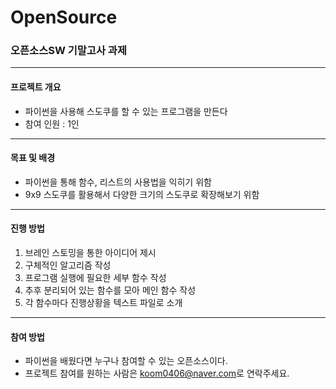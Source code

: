# OpenSource
### 오픈소스SW 기말고사 과제
* * *
#### 프로젝트 개요
- 파이썬을 사용해 스도쿠를 할 수 있는 프로그램을 만든다
- 참여 인원 : 1인
* * *
#### 목표 및 배경
- 파이썬을 통해 함수, 리스트의 사용법을 익히기 위함
- 9x9 스도쿠를 활용해서 다양한 크기의 스도쿠로 확장해보기 위함
* * *
#### 진행 방법
1. 브레인 스토밍을 통한 아이디어 제시
2. 구체적인 알고리즘 작성
3. 프로그램 실행에 필요한 세부 함수 작성
4. 추후 분리되어 있는 함수를 모아 메인 함수 작성
5. 각 함수마다 진행상황을 텍스트 파일로 소개
* * *
#### 참여 방법
- 파이썬을 배웠다면 누구나 참여할 수 있는 오픈소스이다.
- 프로젝트 참여를 원하는 사람은 <koom0406@naver.com>로 연락주세요. 
